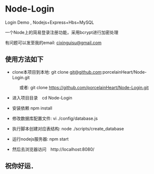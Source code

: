 # Node-Login
Login Demo , Nodejs+Express+Hbs+MySQL

一个Node上的简易登录注册功能，采用bcrypt进行加密处理

有问题可以发至我的email: cixinguisu@gmail.com



## 使用方法如下
- clone本项目到本地: git clone git@github.com:porcelainHeart/Node-Login.git

              或者: git clone https://github.com/porcelainHeart/Node-Login.git

- 进入项目目录　cd Node-Login

- 安装依赖 npm install

- 修改数据库配置文件: vi ./config/database.js 

- 执行脚本创建对应表结构: node ./scripts/create_database

- 运行nodejs服务器: npm start

- 然后去浏览器访问　http://localhost:8080/

## 祝你好运．
